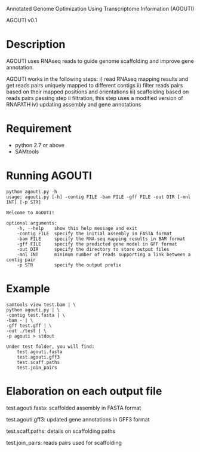 Annotated Genome Optimization Using Transcriptome Information (AGOUTI)

AGOUTI v0.1

Description
=======================
AGOUTI uses RNAseq reads to guide genome scaffolding and improve gene annotation.

AGOUTI works in the following steps:
	i) read RNAseq mapping results and get reads pairs uniquely mapped to different contigs
	ii) filter reads pairs based on their mapped positions and orientations
	iii) scaffolding based on reads pairs passing step ii filtration, this step uses a modified version of RNAPATH
	iv) updating assembly and gene annotations

Requirement
==========================
- python 2.7 or above
- SAMtools

Running AGOUTI
==========================
```
python agouti.py -h
usage: agouti.py [-h] -contig FILE -bam FILE -gff FILE -out DIR [-mnl INT] [-p STR]

Welcome to AGOUTI!

optional arguments:
	-h, --help    show this help message and exit
	-contig FILE  specify the initial assembly in FASTA format
	-bam FILE     specify the RNA-seq mapping results in BAM format
	-gff FILE     specify the predicted gene model in GFF format
	-out DIR      specify the directory to store output files
	-mnl INT      minimum number of reads supporting a link between a contig pair
	-p STR        specify the output prefix
```

Example
==========================
```
samtools view test.bam | \
python agouti.py | \
-contig test.fasta | \
-bam - | \
-gff test.gff | \
-out ./test | \
-p agouti > stdout
```

```
Under test folder, you will find:
	test.agouti.fasta
	test.agouti.gff3
	test.scaff.paths
	test.join_pairs
```

Elaboration on each output file
==========================
test.agouti.fasta: scaffolded assembly in FASTA format

test.agouti.gff3: updated gene annotations in GFF3 format

test.scaff.paths: details on scaffolding paths

test.join_pairs: reads pairs used for scaffolding

